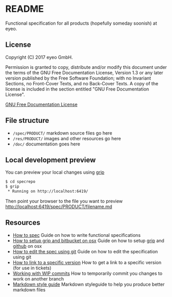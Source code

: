 # README

Functional specification for all products (hopefully someday soonish) at eyeo.

## License

Copyright (C)  2017  eyeo GmbH.

Permission is granted to copy, distribute and/or modify this document
under the terms of the GNU Free Documentation License, Version 1.3
or any later version published by the Free Software Foundation;
with no Invariant Sections, no Front-Cover Texts, and no Back-Cover Texts.
A copy of the license is included in the section entitled "GNU
Free Documentation License".

[GNU Free Documentation License](/COPYING)

## File structure

- `/spec/PRODUCT/` markdown source files go here
- `/res/PRODUCT/` images and other resources go here
- `/doc/` documentation goes here

## Local development preview

You can preview your local changes using [grip](https://github.com/joeyespo/grip)

```bash
$ cd specrepo
$ grip
 * Running on http://localhost:6419/
```

Then point your browser to the file you want to preview <http://localhost:6419/spec/PRODUCT/filename.md>

## Resources

- [How to spec](/doc/how-to-spec.md) Guide on how to write functional specifications
- [How to setup grip and bitbucket on osx](/doc/grip-bitbucket-osx.md) Guide on how to setup [grip](https://github.com/joeyespo/grip) and [github](https://github.com) on osx
- [How to edit the spec using git](/doc/git-basics.md) Guide on how to edit the specification using git
- [How to link to a specific version](/doc/git-basics.md#how-to-link-to-a-specific-version) How to get a link to a specific version (for use in tickets)
- [Working with WIP commits](/doc/git-basics.md#working-with-wip-commits) How to temporarily commit you changes to work on another branch
- [Markdown style guide](http://www.cirosantilli.com/markdown-style-guide/)
  Markdown styleguide to help you produce better markdown files


